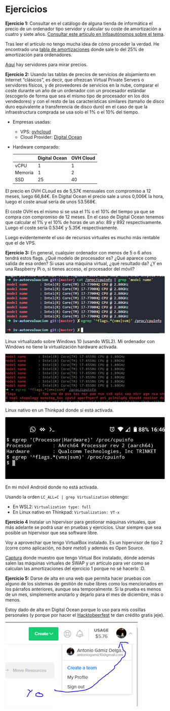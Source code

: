 # Ejercicios

**Ejercicio 1:** Consultar en el catálogo de alguna tienda de informática el precio de un ordenador tipo servidor y calcular su coste de amortización a cuatro y siete años. [Consultar este artículo en Infoautónomos sobre el tema](https://www.infoautonomos.com/consultas-a-la-comunidad/988/).

Tras leer el artículo no tengo mucha idea de cómo proceder la verdad. He encontrado una [tabla de amortizaciones](https://www.agenciatributaria.es/AEAT.internet/Inicio/_Segmentos_/Empresas_y_profesionales/Empresas/Impuesto_sobre_Sociedades/Periodos_impositivos_a_partir_de_1_1_2015/Base_imponible/Amortizacion/Tabla_de_coeficientes_de_amortizacion_lineal_.shtml) donde sale lo del 25% de amortización para ordenadores.

[Aquí](https://www.pccomponentes.com/servidores) hay servidores para mirar precios.

**Ejercicio 2:** Usando las tablas de precios de servicios de alojamiento en Internet “clásicos”, es decir, que ofrezcan Virtual Private Servers o servidores físicos, y de proveedores de servicios en la nube, comparar el coste durante un año de un ordenador con un procesador estándar (escogerlo de forma que sea el mismo tipo de procesador en los dos vendedores) y con el resto de las características similares (tamaño de disco duro equivalente a transferencia de disco duro) en el caso de que la infraestructura comprada se usa solo el 1% o el 10% del tiempo.


- Empresas usadas:
    - VPS: [ovhcloud](https://www.ovhcloud.com/es-es/vps/)
    - Cloud Provider: [Digital Ocean](https://www.digitalocean.com/)
- Hardware comparado:

    |         | Digital Ocean | OVH Cloud |
    |---------|---------------|-----------|
    | vCPU    | 1             | 1         |
    | Memoria | 1             | 2         |
    | SSD     | 25            | 40        |

El precio en OVH CLoud es de 5,57€ mensuales con compromiso a 12 meses, luego 66,84€. En Digital Ocean el precio sale a unos 0,006€ la hora, luego el coste anual sería de unos 53.568€.

El coste OVH es el mismo si se usa el 1% o el 10% del tiempo ya que se compra con compromiso de 12 meses. En el caso de Digital Ocean tenemos que calcular el 1% y el 10% de horas de un año: 89 y 892 respectivamente. Luego el coste sería 0.534€ y 5.35€ respectivamente.

Luego evidentemente el uso de recursos virtuales es mucho más rentable que el de VPS.

**Ejercicio 3:** En general, cualquier ordenador con menos de 5 o 6 años tendrá estos flags. ¿Qué modelo de procesador es? ¿Qué aparece como salida de esa orden? Si usas una máquina virtual, ¿qué resultado da? ¿Y en una Raspberry Pi o, si tienes acceso, el procesador del móvil?

![](img/wsl.png)

Linux virtualizado sobre Windows 10 (usando WSL2). Mi ordenador con Windows no tiene la virtualización hardware activada.

![](img/linux.jpg)

Linux nativo en un Thinkpad donde sí está activada.

![](img/movil.jpg)

En mi móvil Android donde no está activada.

Usando la orden `LC_ALL=C | grep Virtualization` obtengo:

- En WSL2: `Virtualization type: full`
- En Linux nativo en Thinkpad: `Virtualization: VT-x`

**Ejercicio 4** Instalar un hipervisor para gestionar máquinas virtuales, que más adelante se podrá usar en pruebas y ejercicios. Usar siempre que sea posible un hipervisor que sea software libre.

Voy a aprovechar que tengo VirtualBox instalado. Es un hipervisor de tipo 2 (corre como aplicación, no _bare metal_) y además es Open Source.

[Captura](img/virtualbox.jpg) donde muestro que tengo Virtual Box instalado, dónde además salen las máquinas virtuales de SWAP y un artículo para ver como se calculan las amortizaciones del ejercicio 1 porque no sé hacerlo :D.

**Ejercicio 5:** Darse de alta en una web que permita hacer pruebas con alguno de los sistemas de gestión de nube libres como los mencionados en los párrafos anteriores, aunque sea temporalmente. Si la prueba es menos de un mes, simplemente anotarlo y dejarlo para el mes de diciembre, más o menos.

Estoy dado de alta en Digital Ocean porque lo uso para mis cosillas personales (y porque por hacer el [Hacktobeerfest](https://hacktoberfest.digitalocean.com/) te dan crédito gratis jeje).

![](img/do.png)